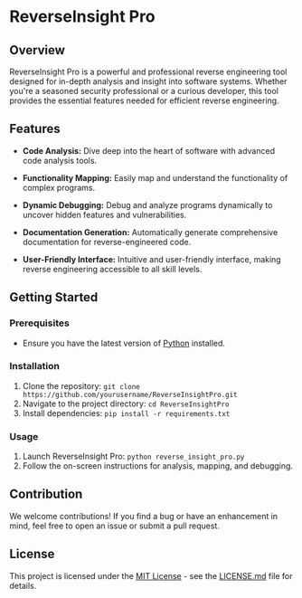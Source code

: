# ReverseInsight Pro

## Overview

ReverseInsight Pro is a powerful and professional reverse engineering tool designed for in-depth analysis and insight into software systems. Whether you're a seasoned security professional or a curious developer, this tool provides the essential features needed for efficient reverse engineering.

## Features

- **Code Analysis:** Dive deep into the heart of software with advanced code analysis tools.
  
- **Functionality Mapping:** Easily map and understand the functionality of complex programs.

- **Dynamic Debugging:** Debug and analyze programs dynamically to uncover hidden features and vulnerabilities.

- **Documentation Generation:** Automatically generate comprehensive documentation for reverse-engineered code.

- **User-Friendly Interface:** Intuitive and user-friendly interface, making reverse engineering accessible to all skill levels.

## Getting Started

### Prerequisites

- Ensure you have the latest version of [Python](https://www.python.org/) installed.

### Installation

1. Clone the repository: `git clone https://github.com/yourusername/ReverseInsightPro.git`
2. Navigate to the project directory: `cd ReverseInsightPro`
3. Install dependencies: `pip install -r requirements.txt`

### Usage

1. Launch ReverseInsight Pro: `python reverse_insight_pro.py`
2. Follow the on-screen instructions for analysis, mapping, and debugging.

## Contribution

We welcome contributions! If you find a bug or have an enhancement in mind, feel free to open an issue or submit a pull request.

## License

This project is licensed under the [MIT License](LICENSE.md) - see the [LICENSE.md](LICENSE.md) file for details.
